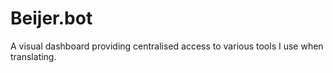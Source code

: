 # Beijer.bot
A visual dashboard providing centralised access to various tools I use when translating.
